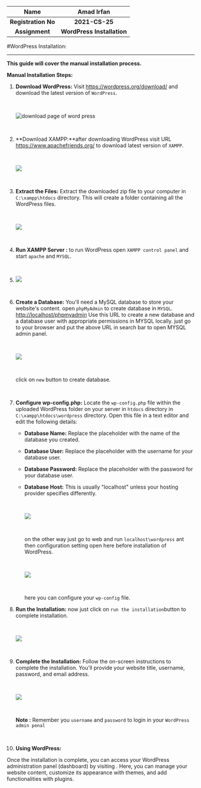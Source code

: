 |        Name         |         Amad Irfan         |
| :-----------------: | :------------------------: |
| **Registration No** |       **2021-CS-25**       |
|   **Assignment**    | **WordPress Installation** |

#WordPress Installation:

----------------------------------------------------------------------------------------------------------------------------------------------------------------

**This guide will cover the manual installation process.**

**Manual Installation Steps:**

1. **Download WordPress:** Visit <https://wordpress.org/download/> and download the latest version of `WordPress`.

   ​

   ![download page of word press](1.png)

   ​

2. **Download XAMPP:**after downloading WordPress visit URL <https://www.apachefriends.org/> to download latest version of `XAMPP`.

   ​

   ![](3.png)

   ​

3. **Extract the Files:**  Extract the downloaded zip file to your computer in `C:\xampp\htdocs` directory. This will create a folder containing all the WordPress files.

   ​

   ![](2.png)

   ​

4. **Run XAMPP Server :** to run WordPress open `XAMPP control panel` and start `apache` and `MYSQL`.

   ​

5. ![](./4.png)

   ​

6. **Create a Database:**  You'll need a MySQL database to store your website's content. open `phpMyAdmin` to create database in `MYSQL`. [http://localhost/phpmyadmin](http://localhost/phpmyadmin) Use this URL to create a new database and a database user with appropriate permissions in MYSQL locally. just go to your browser and put the above URL in search bar to open MYSQL admin panel.

   ​

   ![](5.png)

   ​

   click on `new` button to create database.

   ​

7. **Configure wp-config.php:**  Locate the `wp-config.php` file within the uploaded WordPress folder on your server in `htdocs` directory in `C:\xampp\htdocs\wordpress` directory. Open this file in a text editor and edit the following details:

   - **Database Name:** Replace the placeholder with the name of the database you created.

   - **Database User:** Replace the placeholder with the username for your database user.

   - **Database Password:** Replace the placeholder with the password for your database user.

   - **Database Host:** This is usually "localhost" unless your hosting provider specifies differently.

     ​

     ![](6.png)

     ​

     on the other way just go to web and run `localhost\wordpress` ant then configuration setting open here before installation of WordPress.

     ​

     ![](7.png)

     ​

     here you can configure your `wp-config` file.

8. **Run the Installation:**  now just click on `run the installation`button to complete installation. 

   ​

   ![](8.png)

   ​

9. **Complete the Installation:**  Follow the on-screen instructions to complete the installation. You'll provide your website title, username, password, and email address.

   ​

   ![](9.png)

   ​	

   **Note :** Remember you `username` and `password` to login in your `WordPress admin penal`  

   ​

10. **Using WordPress:**

Once the installation is complete, you can access your WordPress administration panel (dashboard) by visiting . Here, you can manage your website content, customize its appearance with themes, and add functionalities with plugins.